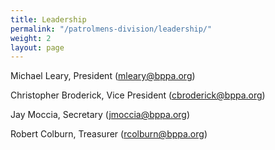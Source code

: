 ```yaml
---
title: Leadership
permalink: "/patrolmens-division/leadership/"
weight: 2
layout: page
---
```


Michael Leary, President (mleary@bppa.org)

Christopher Broderick, Vice President (cbroderick@bppa.org)

Jay Moccia, Secretary (jmoccia@bppa.org)

Robert Colburn, Treasurer (rcolburn@bppa.org)
